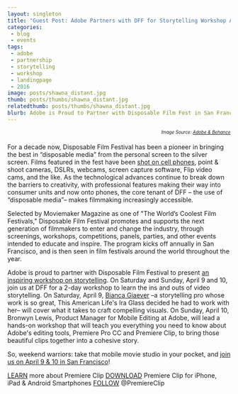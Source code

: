 ```yaml
---
layout: singleton
title: "Guest Post: Adobe Partners with DFF for Storytelling Workshop April 8 - 9"
categories:
 - blog
 - events
tags:
 - adobe
 - partnership
 - storytelling
 - workshop
 - landingpage
 - 2016
image: posts/shawna_distant.jpg
thumb: posts/thumbs/shawna_distant.jpg
relatedthumb: posts/thumbs/shawna_distant.jpg
blurb: Adobe is Proud to Partner with Disposable Film Fest in San Francisco, April 7 - 10. 
---
```

<div style="font-size: 10px; float:right"><i>Image Source: <a href="https://www.behance.net/gallery/27146683/Adobe-Make-it-Shawna-X" target="_blank">Adobe & Behance</a></i></div>

<br style="clear:both">

For a decade now, Disposable Film Festival has been a pioneer in bringing the best in “disposable media” from the personal screen to the silver screen. Films featured in the fest have been <a href="http://create.adobe.com/2016/2/26/iphoneography_how_to_make_a_movie_with_your_phone_.html" target="_blank">shot on cell phones</a>, point & shoot cameras, DSLRs, webcams, screen capture software, Flip video cams, and the like. As the technological advances continue to break down the barriers to creativity, with professional features making their way into consumer units and now onto phones, the core tenant of DFF – the use of “disposable media”– makes filmmaking increasingly accessible. 

Selected by Moviemaker Magazine as one of "The World’s Coolest Film Festivals," Disposable Film Festival promotes and supports the next generation of filmmakers to enter and change the industry, through screenings, workshops, competitions, panels, parties, and other events intended to educate and inspire. The program kicks off annually in San Francisco, and is then seen in film festivals around the world throughout the year. 

Adobe is proud to partner with Disposable Film Festival to present <a href="https://workshop.attendease.com/" target="_blank">an inspiring workshop on storytelling</a>. On Saturday and Sunday, April 9 and 10, join us at DFF for a 2-day workshop to learn the ins and outs of video storytelling. On Saturday, April 9, <a href="biancagiaever.com/" target="_blank">Bianca Giaever</a> –a storytelling pro whose work is so great, This American Life's Ira Glass decided he had to work with her– will cover what it takes to craft compelling visuals. On Sunday, April 10, Bronwyn Lewis, Product Manager for Mobile Editing at Adobe, will lead a hands-on workshop that will teach you everything you need to know about Adobe's editing tools, Premiere Pro CC and Premiere Clip, to bring those beautiful clips together into a cohesive story. 

So, weekend warriors: take that mobile movie studio in your pocket, and <a href="https://workshop.attendease.com/" target="_blank">join us on April 9 & 10 in San Francisco</a>!

<a href="bit.ly/1uQKZSh" target="_blank">LEARN</a> more about Premiere Clip
<a href="http://c00.adobe.com/v3/ff5f6e84ecfaffe36767dd1cee903fda1b88a4300f6ec67008aa5e7de726687e/start?a_i_id=919399401&a_g_id=com.adobe.premiereclip&a_dd=i&ctxa.referrer.campaign.name=Clip+Blog&ctxa.referrer.campaign.trackingcode=clipblog&ctxa.referrer.campaign.source=Premiere+Clip+Blog" target="_blank">DOWNLOAD</a> Premiere Clip for iPhone, iPad & Android Smartphones
<a href="https://twitter.com/PremiereClip" target="_blank">FOLLOW</a> @PremiereClip